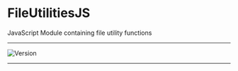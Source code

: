 # FileUtilitiesJS
JavaScript Module containing file utility functions

---

![Version](https://img.shields.io/badge/Version-1.0.2-brightgreen)

---
